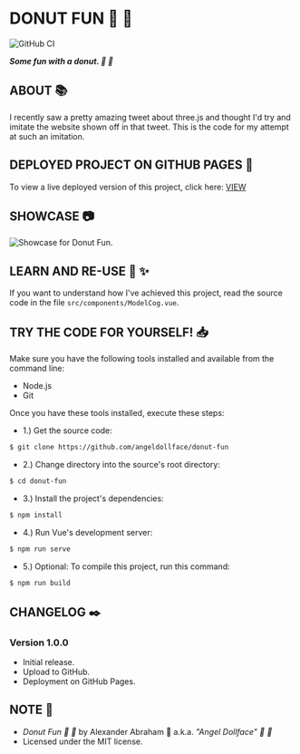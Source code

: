 # DONUT FUN :ocean: :doughnut:

![GitHub CI](https://github.com/angeldollface/donut-fun/actions/workflows/vue.yml/badge.svg)

***Some fun with a donut. :ocean: :doughnut:***

## ABOUT :books:

I recently saw a pretty amazing tweet about three.js and thought I'd try and imitate the website shown off in that tweet. This is the code for my attempt at such an imitation.

## DEPLOYED PROJECT ON GITHUB PAGES :rocket:

To view a live deployed version of this project, click here: [VIEW](https://angeldollface.art/donut-fun)

## SHOWCASE :camera:

![Showcase for Donut Fun.](/assets/donut-fun.gif)

## LEARN AND RE-USE :thinking: :sparkles:

If you want to understand how I've achieved this project, read the source code in the file `src/components/ModelCog.vue`.

## TRY THE CODE FOR YOURSELF! :inbox_tray:

Make sure you have the following tools installed and available from the command line:

- Node.js
- Git

Once you have these tools installed, execute these steps:

- 1.) Get the source code:

```bash
$ git clone https://github.com/angeldollface/donut-fun
```

- 2.) Change directory into the source's root directory:

```bash
$ cd donut-fun
```

- 3.) Install the project's dependencies:

```bash
$ npm install
```

- 4.) Run Vue's development server:

```bash
$ npm run serve
```

- 5.) Optional: To compile this project, run this command:

```bash
$ npm run build
```


## CHANGELOG :black_nib:

### Version 1.0.0

- Initial release.
- Upload to GitHub.
- Deployment on GitHub Pages.

## NOTE :scroll:

- *Donut Fun :ocean: :doughnut:* by Alexander Abraham :black_heart: a.k.a. *"Angel Dollface" :dolls: :ribbon:*
- Licensed under the MIT license.
